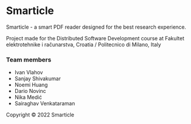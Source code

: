 # Smarticle

Smarticle - a smart PDF reader designed for the best research experience. 

Project made for the Distributed Software Development course at Fakultet elektrotehnike i računarstva, Croatia / Politecnico di Milano, Italy

### Team members

- Ivan Vlahov
- Sanjay Shivakumar
- Noemi Huang
- Dario Novinc
- Nika Medić
- Sairaghav Venkataraman


Copyright © 2022 Smarticle
